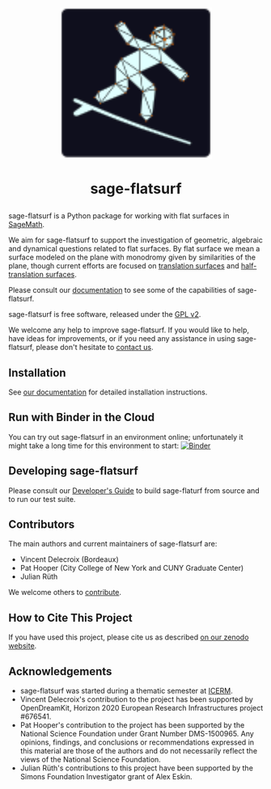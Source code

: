 <p align="center">
    <img alt="logo" src="https://github.com/flatsurf/sage-flatsurf/raw/master/doc/logo.svg?sanitize=true" width="300px">
</p>

<h1><p align="center">sage-flatsurf</p></h1>

sage-flatsurf is a Python package for working with flat surfaces in
[SageMath](https://sagemath.org).

We aim for sage-flatsurf to support the investigation of geometric, algebraic
and dynamical questions related to flat surfaces. By flat surface we mean a
surface modeled on the plane with monodromy given by similarities of the plane,
though current efforts are focused on [translation
surfaces](https://en.wikipedia.org/wiki/Translation_surface) and
[half-translation
surfaces](https://en.wikipedia.org/wiki/Translation_surface#Half-translation_surfaces).

Please consult our [documentation](https://flatsurf.github.io/sage-flatsurf/)
to see some of the capabilities of sage-flatsurf.

sage-flatsurf is free software, released under the [GPL v2](./COPYING).

We welcome any help to improve sage-flatsurf. If you would like to help, have
ideas for improvements, or if you need any assistance in using sage-flatsurf,
please don't hesitate to [contact us](https://flatsurf.github.io#contact).

## Installation

See [our documentation](https://flatsurf.github.io/sage-flatsurf/#installation)
for detailed installation instructions.

## Run with Binder in the Cloud

You can try out sage-flatsurf in an environment online; unfortunately it might
take a long time for this environment to start:
[![Binder](https://mybinder.org/badge_logo.svg)](https://mybinder.org/v2/gh/flatsurf/sage-flatsurf/0.4.6?filepath=doc%2Fexamples)

## Developing sage-flatsurf

Please consult our [Developer's
Guide](https://flatsurf.github.io/sage-flatsurf/development.html) to build
sage-flaturf from source and to run our test suite.

## Contributors

The main authors and current maintainers of sage-flatsurf are:

* Vincent Delecroix (Bordeaux)
* Pat Hooper (City College of New York and CUNY Graduate Center)
* Julian Rüth

We welcome others to [contribute](https://flatsurf.github.io#contact).

## How to Cite This Project

If you have used this project, please cite us as described [on our
zenodo website](https://zenodo.org/badge/latestdoi/13970050).

## Acknowledgements

* sage-flatsurf was started during a thematic semester at
  [ICERM](https://icerm.brown.edu>).
* Vincent Delecroix's contribution to the project has been supported by
  OpenDreamKit, Horizon 2020 European Research Infrastructures project #676541.
* Pat Hooper's contribution to the project has been supported by the National
  Science Foundation under Grant Number DMS-1500965. Any opinions, findings,
  and conclusions or recommendations expressed in this material are those of
  the authors and do not necessarily reflect the views of the National Science
  Foundation.
* Julian Rüth's contributions to this project have been supported by the Simons
  Foundation Investigator grant of Alex Eskin.
